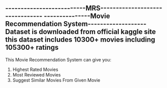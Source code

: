 --------------------------MRS--------------------------------
---------------Movie Recommendation System-------------------
Dataset is downloaded from official kaggle site
this dataset includes 10300+ movies including 105300+ ratings
-------------------------------------------------------------
This Movie Recommendation System can give you:
1. Highest Rated Movies
2. Most Reviewed Movies
3. Suggest Similar Movies From Given Movie
